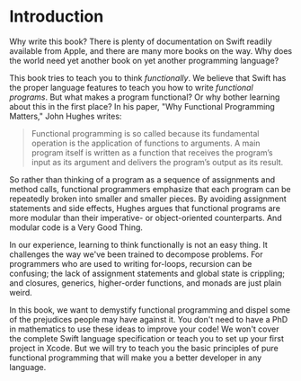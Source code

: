 # Introduction

Why write this book? There is plenty of documentation on Swift readily
available from Apple, and there are many more books on the way. Why does the
world need yet another book on yet another programming language?

This book tries to teach you to think *functionally*. We believe that
Swift has the proper language features to teach you how to write
*functional programs*. But what makes a program functional? Or why
bother learning about this in the first place? In his paper, "Why
Functional Programming Matters," John Hughes writes:

> Functional programming is so called because its fundamental
> operation is the application of functions to arguments. A main
> program itself is written as a function that receives the program’s
> input as its argument and delivers the program’s output as its
> result.

So rather than thinking of a program as a sequence of assignments and
method calls, functional programmers emphasize that each program can
be repeatedly broken into smaller and smaller pieces. By avoiding
assignment statements and side effects, Hughes argues that functional
programs are more modular than their imperative- or object-oriented
counterparts. And modular code is a Very Good Thing.

In our experience, learning to think functionally is not an easy
thing. It challenges the way we've been trained to decompose
problems. For programmers who are used to writing for-loops, recursion can be
confusing; the lack of assignment statements and global state is
crippling; and closures, generics, higher-order functions, and monads are
just plain weird.

In this book, we want to demystify functional programming and dispel
some of the prejudices people may have against it. You don't need to
have a PhD in mathematics to use these ideas to improve your code!  We
won't cover the complete Swift language specification or teach you to
set up your first project in Xcode. But we will try to teach you the
basic principles of pure functional programming that will make you a
better developer in any language.
